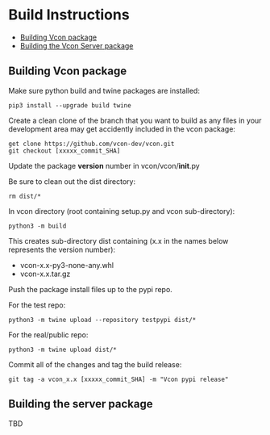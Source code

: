 # Build Instructions

  + [Building Vcon package](#building-vcon-package)
  + [Building the Vcon Server package](#building-the-vcon-server-package)

## Building Vcon package

Make sure python build and twine packages are installed:

    pip3 install --upgrade build twine

Create a clean clone of the branch that you want to build as any files in your development area may get accidently included in the vcon package:

    get clone https://github.com/vcon-dev/vcon.git
    git checkout [xxxxx_commit_SHA]

Update the package __version__ number in vcon/vcon/__init__.py

Be sure to clean out the dist directory:

    rm dist/*

In vcon directory (root containing setup.py and vcon sub-directory):

    python3 -m build

This creates sub-directory dist containing (x.x in the names below represents the version number):

  * vcon-x.x-py3-none-any.whl
  * vcon-x.x.tar.gz

Push the package install files up to the pypi repo.

For the test repo:

    python3 -m twine upload --repository testpypi dist/*

For the real/public repo:

    python3 -m twine upload dist/*

Commit all of the changes and tag the build release:

    git tag -a vcon_x.x [xxxxx_commit_SHA] -m "Vcon pypi release"

## Building the server package

TBD

